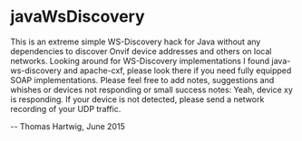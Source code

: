 # javaWsDiscovery
This is an extreme simple WS-Discovery hack for Java without any dependencies to discover Onvif device addresses and
others on local networks.
Looking around for WS-Discovery implementations I found java-ws-discovery and apache-cxf, please look there if you need
fully equipped SOAP implementations.
Please feel free to add notes, suggestions and whishes or devices not responding or small success notes: Yeah, device xy
is responding.
If your device is not detected, please send a network recording of your UDP traffic.

 -- Thomas Hartwig, June 2015

